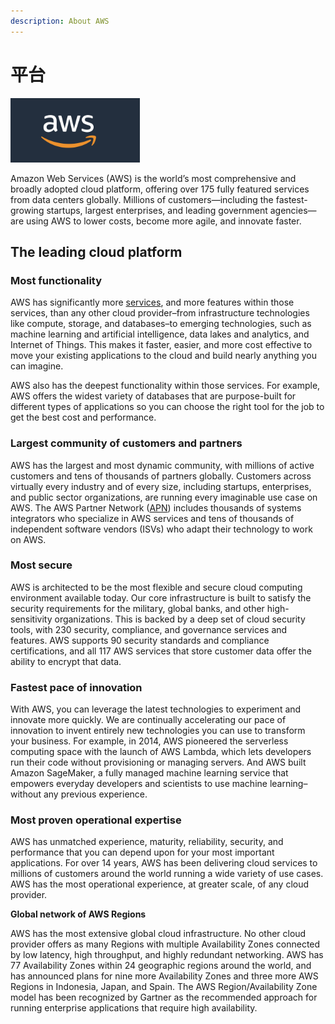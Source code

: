 ```yaml
---
description: About AWS
---
```


# 平台

![](../../.gitbook/assets/tu-pian-1.png) 

Amazon Web Services \(AWS\) is the world’s most comprehensive and broadly adopted cloud platform, offering over 175 fully featured services from data centers globally. Millions of customers—including the fastest-growing startups, largest enterprises, and leading government agencies—are using AWS to lower costs, become more agile, and innovate faster.

## The leading cloud platform <a id="The_leading_cloud_platform"></a>

### Most functionality <a id="Most_functionality"></a>

AWS has significantly more [services](https://aws.amazon.com/products/?pg=WIAWS-mstf), and more features within those services, than any other cloud provider–from infrastructure technologies like compute, storage, and databases–to emerging technologies, such as machine learning and artificial intelligence, data lakes and analytics, and Internet of Things. This makes it faster, easier, and more cost effective to move your existing applications to the cloud and build nearly anything you can imagine.

AWS also has the deepest functionality within those services. For example, AWS offers the widest variety of databases that are purpose-built for different types of applications so you can choose the right tool for the job to get the best cost and performance.

### Largest community of customers and partners <a id="Largest_community_of_customers_and_partners"></a>

AWS has the largest and most dynamic community, with millions of active customers and tens of thousands of partners globally. Customers across virtually every industry and of every size, including startups, enterprises, and public sector organizations, are running every imaginable use case on AWS. The AWS Partner Network \([APN](https://aws.amazon.com/partners/?pg=WIAWS-cstp)\) includes thousands of systems integrators who specialize in AWS services and tens of thousands of independent software vendors \(ISVs\) who adapt their technology to work on AWS. 

### Most secure <a id="Most_secure"></a>

AWS is architected to be the most flexible and secure cloud computing environment available today. Our core infrastructure is built to satisfy the security requirements for the military, global banks, and other high-sensitivity organizations. This is backed by a deep set of cloud security tools, with 230 security, compliance, and governance services and features. AWS supports 90 security standards and compliance certifications, and all 117 AWS services that store customer data offer the ability to encrypt that data.

### Fastest pace of innovation <a id="Fastest_pace_of_innovation"></a>

With AWS, you can leverage the latest technologies to experiment and innovate more quickly. We are continually accelerating our pace of innovation to invent entirely new technologies you can use to transform your business. For example, in 2014, AWS pioneered the serverless computing space with the launch of AWS Lambda, which lets developers run their code without provisioning or managing servers. And AWS built Amazon SageMaker, a fully managed machine learning service that empowers everyday developers and scientists to use machine learning–without any previous experience.

###  Most proven operational expertise <a id="Most_proven_operational_expertise"></a>

AWS has unmatched experience, maturity, reliability, security, and performance that you can depend upon for your most important applications. For over 14 years, AWS has been delivering cloud services to millions of customers around the world running a wide variety of use cases. AWS has the most operational experience, at greater scale, of any cloud provider.

**Global network of AWS Regions**

AWS has the most extensive global cloud infrastructure. No other cloud provider offers as many Regions with multiple Availability Zones connected by low latency, high throughput, and highly redundant networking. AWS has 77 Availability Zones within 24 geographic regions around the world, and has announced plans for nine more Availability Zones and three more AWS Regions in Indonesia, Japan, and Spain. The AWS Region/Availability Zone model has been recognized by Gartner as the recommended approach for running enterprise applications that require high availability.

